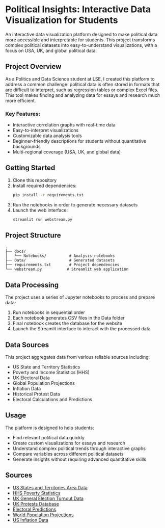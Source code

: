 # Political Insights: Interactive Data Visualization for Students

An interactive data visualization platform designed to make political data more accessible and interpretable for students. This project transforms complex political datasets into easy-to-understand visualizations, with a focus on USA, UK, and global political data.

## Project Overview

As a Politics and Data Science student at LSE, I created this platform to address a common challenge: political data is often stored in formats that are difficult to interpret, such as regression tables or complex Excel files. This tool makes finding and analyzing data for essays and research much more efficient.

### Key Features:
- Interactive correlation graphs with real-time data
- Easy-to-interpret visualizations
- Customizable data analysis tools
- Beginner-friendly descriptions for students without quantitative backgrounds
- Multi-regional coverage (USA, UK, and global data)

## Getting Started

1. Clone this repository
2. Install required dependencies:
   ```bash
   pip install -r requirements.txt
   ```
3. Run the notebooks in order to generate necessary datasets
4. Launch the web interface:
   ```bash
   streamlit run webstream.py
   ```

## Project Structure

```
.
├── docs/
│   └── Notebooks/          # Analysis notebooks
├── Data/                   # Generated datasets
├── requirements.txt        # Project dependencies
└── webstream.py           # Streamlit web application
```

## Data Processing

The project uses a series of Jupyter notebooks to process and prepare data:
1. Run notebooks in sequential order
2. Each notebook generates CSV files in the Data folder
3. Final notebook creates the database for the website
4. Launch the Streamlit interface to interact with the processed data

## Data Sources

This project aggregates data from various reliable sources including:
- US State and Territory Statistics
- Poverty and Income Statistics (HHS)
- UK Electoral Data
- Global Population Projections
- Inflation Data
- Historical Protest Data
- Electoral Calculations and Predictions

## Usage

The platform is designed to help students:
- Find relevant political data quickly
- Create custom visualizations for essays and research
- Understand complex political trends through interactive graphs
- Compare variables across different political datasets
- Generate insights without requiring advanced quantitative skills

## Sources

- [US States and Territories Area Data](https://en.wikipedia.org/wiki/List_of_U.S._states_and_territories_by_area)
- [HHS Poverty Statistics](https://aspe.hhs.gov/information-poverty-income-statistics-tables)
- [UK General Election Turnout Data](https://www.theguardian.com/news/datablog/2010/may/06/general-election-2010-turnout-since-1945)
- [UK Protests Database](https://en.wikipedia.org/wiki/List_of_protests_in_the_United_Kingdom)
- [Electoral Predictions](https://www.electoralcalculus.co.uk/prediction_main.html)
- [World Population Projections](https://www.ined.fr/en/everything_about_population/data/world-projections/projections-by-countries/)
- [US Inflation Data](https://www.usinflationcalculator.com/inflation/current-inflation-ra)
